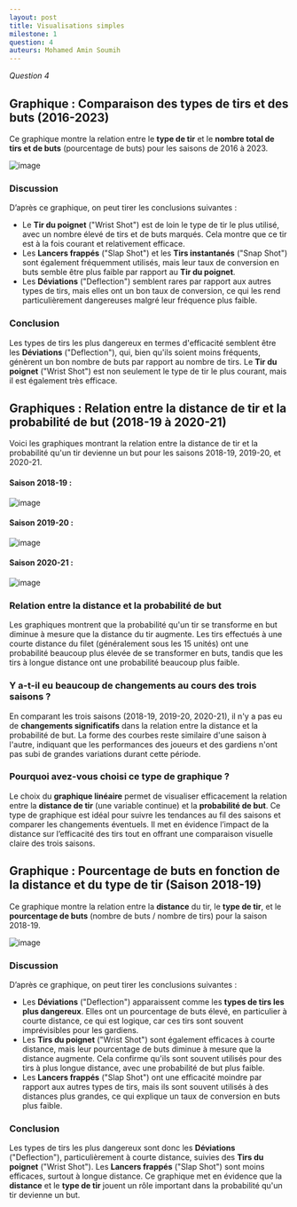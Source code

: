 ```yaml
---
layout: post
title: Visualisations simples
milestone: 1
question: 4
auteurs: Mohamed Amin Soumih
---
```


*Question 4*

## Graphique : Comparaison des types de tirs et des buts (2016-2023)

Ce graphique montre la relation entre le **type de tir** et le **nombre total de tirs et de buts** (pourcentage de buts) pour les saisons de 2016 à 2023.

![image](/public/Comparison_of_Shot_Types_and_Goals_(2016-2023).png)

### Discussion

D’après ce graphique, on peut tirer les conclusions suivantes :

- Le **Tir du poignet** ("Wrist Shot") est de loin le type de tir le plus utilisé, avec un nombre élevé de tirs et de buts marqués. Cela montre que ce tir est à la fois courant et relativement efficace.
- Les **Lancers frappés** ("Slap Shot") et les **Tirs instantanés** ("Snap Shot") sont également fréquemment utilisés, mais leur taux de conversion en buts semble être plus faible par rapport au **Tir du poignet**.
- Les **Déviations** ("Deflection") semblent rares par rapport aux autres types de tirs, mais elles ont un bon taux de conversion, ce qui les rend particulièrement dangereuses malgré leur fréquence plus faible.

### Conclusion

Les types de tirs les plus dangereux en termes d'efficacité semblent être les **Déviations** ("Deflection"), qui, bien qu'ils soient moins fréquents, génèrent un bon nombre de buts par rapport au nombre de tirs. Le **Tir du poignet** ("Wrist Shot") est non seulement le type de tir le plus courant, mais il est également très efficace.



## Graphiques : Relation entre la distance de tir et la probabilité de but (2018-19 à 2020-21)

Voici les graphiques montrant la relation entre la distance de tir et la probabilité qu'un tir devienne un but pour les saisons 2018-19, 2019-20, et 2020-21.

#### Saison 2018-19 :
![image](/public/Relation_entre_la_distance_et_la_probabilité_de_but_2018-19.png)
#### Saison 2019-20 :
![image](/public/Relation_entre_la_distance_et_la_probabilité_de_but_2019-20.png)
#### Saison 2020-21 :
![image](/public/Relation_entre_la_distance_et_la_probabilité_de_but_2020-21.png)
### Relation entre la distance et la probabilité de but

Les graphiques montrent que la probabilité qu'un tir se transforme en but diminue à mesure que la distance du tir augmente. Les tirs effectués à une courte distance du filet (généralement sous les 15 unités) ont une probabilité beaucoup plus élevée de se transformer en buts, tandis que les tirs à longue distance ont une probabilité beaucoup plus faible.

### Y a-t-il eu beaucoup de changements au cours des trois saisons ?

En comparant les trois saisons (2018-19, 2019-20, 2020-21), il n'y a pas eu de **changements significatifs** dans la relation entre la distance et la probabilité de but. La forme des courbes reste similaire d'une saison à l'autre, indiquant que les performances des joueurs et des gardiens n'ont pas subi de grandes variations durant cette période.

### Pourquoi avez-vous choisi ce type de graphique ?

Le choix du **graphique linéaire** permet de visualiser efficacement la relation entre la **distance de tir** (une variable continue) et la **probabilité de but**. Ce type de graphique est idéal pour suivre les tendances au fil des saisons et comparer les changements éventuels. Il met en évidence l’impact de la distance sur l’efficacité des tirs tout en offrant une comparaison visuelle claire des trois saisons.

## Graphique : Pourcentage de buts en fonction de la distance et du type de tir (Saison 2018-19)

Ce graphique montre la relation entre la **distance** du tir, le **type de tir**, et le **pourcentage de buts** (nombre de buts / nombre de tirs) pour la saison 2018-19.

![image](/public/Pourcentage_de_buts_en_fonction_de_la_distance_et_du_type_de_tir_(2018-19).png)
### Discussion

D’après ce graphique, on peut tirer les conclusions suivantes :

- Les **Déviations** ("Deflection") apparaissent comme les **types de tirs les plus dangereux**. Elles ont un pourcentage de buts élevé, en particulier à courte distance, ce qui est logique, car ces tirs sont souvent imprévisibles pour les gardiens.
- Les **Tirs du poignet** ("Wrist Shot") sont également efficaces à courte distance, mais leur pourcentage de buts diminue à mesure que la distance augmente. Cela confirme qu'ils sont souvent utilisés pour des tirs à plus longue distance, avec une probabilité de but plus faible.
- Les **Lancers frappés** ("Slap Shot") ont une efficacité moindre par rapport aux autres types de tirs, mais ils sont souvent utilisés à des distances plus grandes, ce qui explique un taux de conversion en buts plus faible.

### Conclusion

Les types de tirs les plus dangereux sont donc les **Déviations** ("Deflection"), particulièrement à courte distance, suivies des **Tirs du poignet** ("Wrist Shot"). Les **Lancers frappés** ("Slap Shot") sont moins efficaces, surtout à longue distance. Ce graphique met en évidence que la **distance** et le **type de tir** jouent un rôle important dans la probabilité qu'un tir devienne un but.
